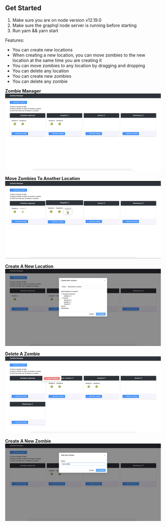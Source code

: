 ## Get Started

1. Make sure you are on node version v12.19.0
2. Make sure the graphql node server is running before starting
3. Run yarn && yarn start

Features:

- You can create new locations
- When creating a new location, you can move zombies to the new location at the same time you are creating it
- You can move zombies to any location by dragging and dropping
- You can delete any location
- You can create new zombies
- You can delete any zombie

**Zombie Manager**
![Alt text](/public/images/start.png?raw=true "Zombie Manager")

**Move Zombies To Another Location**
![Alt text](/public/images/drag.png?raw=true "Drag and Drop")

**Create A New Location**
![Alt text](/public/images/newLocation.png?raw=true "Create New Location")

**Delete A Zombie**
![Alt text](/public/images/deleteZombie.png?raw=true "Delete Zombie")

**Create A New Zombie**
![Alt text](/public/images/newZombie.png?raw=true "New Zombie")